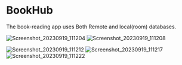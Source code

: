 # BookHub
The book-reading app uses Both Remote and local(room) databases.

![Screenshot_20230919_111204](https://github.com/Sheeban10/BookHub/assets/49332025/4bb6633c-c6d5-4a06-b283-cd24c79a9fc7) ![Screenshot_20230919_111208](https://github.com/Sheeban10/BookHub/assets/49332025/3552fac1-f7f5-4f44-8743-6aff149c30e0)

![Screenshot_20230919_111212](https://github.com/Sheeban10/BookHub/assets/49332025/656e5471-a7bb-41a1-938c-fb7b72adbde6)
![Screenshot_20230919_111217](https://github.com/Sheeban10/BookHub/assets/49332025/d5df53bc-c01b-43f8-b4ee-623ead36ce58)
![Screenshot_20230919_111222](https://github.com/Sheeban10/BookHub/assets/49332025/db37205e-8a23-43fb-892f-fd4fe85f6bd7)
